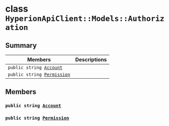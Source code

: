 # class `HyperionApiClient::Models::Authorization` 

## Summary

 Members                        | Descriptions                                
--------------------------------|---------------------------------------------
`public string `[`Account`](#class_hyperion_api_client_1_1_models_1_1_authorization_1a8edb7e614aa530a58c647d8d273b1d8b) | 
`public string `[`Permission`](#class_hyperion_api_client_1_1_models_1_1_authorization_1a033dd78be5f1f73803d47db8079a774a) | 

## Members

### `public string `[`Account`](#class_hyperion_api_client_1_1_models_1_1_authorization_1a8edb7e614aa530a58c647d8d273b1d8b) 

### `public string `[`Permission`](#class_hyperion_api_client_1_1_models_1_1_authorization_1a033dd78be5f1f73803d47db8079a774a) 

